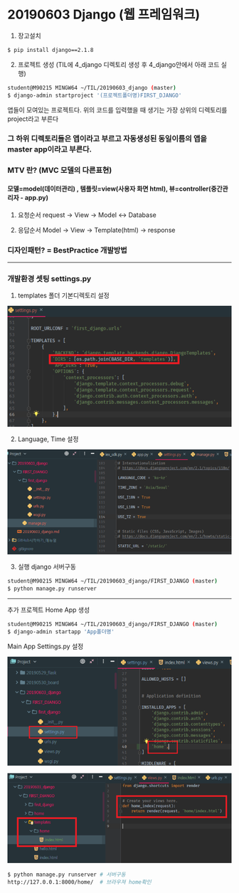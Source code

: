 # 20190603 Django (웹 프레임워크)

1. 장고설치
```sh
$ pip install django==2.1.8
```
2. 프로젝트 생성
(TIL에 4_django 디렉토리 생성 후 4_django안에서 아래 코드 실행)
```sh
student@M90215 MINGW64 ~/TIL/20190603_django (master)
$ django-admin startproject '(프로젝트폴더명)FIRST_DJANGO'
```
앱들이 모여있는 프로젝트다.
위의 코드를 입력했을 때 생기는 가장 상위의 디렉토리를 project라고 부른다

### 그 하위 디렉토리들은 앱이라고 부르고 자동생성된 동일이름의 앱을 master app이라고 부른다.



### MTV 란? (MVC 모델의 다른표현)

#### 모델=model(데이터관리) , 템플릿=view(사용자 화면 html), 뷰=controller(중간관리자 - app.py)

1) 요청순서 request -> View -> Model <-> Database

2) 응답순서 Model -> View -> Template(html) -> response

### 디자인패턴? = BestPractice 개발방법

-----------------------------------------------------------------------------------------------------

### 개발환경 셋팅 settings.py

1) templates 폴더  기본디렉토리 설정

![Django개발환경설정_settings](.\Django개발환경설정_settings.png)

2) Language, Time 설정

![](.\Django개발환경설정.png)

3. 실행 django 서버구동

```sh
student@M90215 MINGW64 ~/TIL/20190603_django/FIRST_DJANGO (master)
$ python manage.py runserver
```

----------------------------------------------------------------------------------------------------------------------------------------------------------

추가 프로젝트 Home App 생성

```sh
student@M90215 MINGW64 ~/TIL/20190603_django/FIRST_DJANGO (master)
$ django-admin startapp 'App폴더명'
```

Main App Settings.py 설정

![homeApp등록_settings](.\homeApp등록_settings.png)

![homeApp_템플릿등록](.\homeApp_템플릿등록.png)

```sh
$ python manage.py runserver # 서버구동
http://127.0.0.1:8000/home/  # 브라우져 home확인
```


